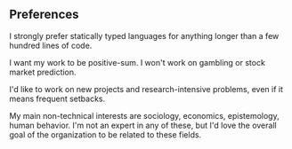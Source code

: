 ## Preferences

I strongly prefer statically typed languages for anything longer than a few hundred lines of code.

I want my work to be positive-sum. I won't work on gambling or stock market prediction.

I'd like to work on new projects and research-intensive problems, even if it means frequent setbacks.

My main non-technical interests are sociology, economics, epistemology, human behavior. I'm not an expert in any of these, but I'd love the overall goal of the organization to be related to these fields.
